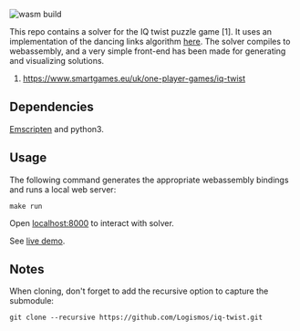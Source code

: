 ![wasm build](https://github.com/Logismos/iq-twist/workflows/build/badge.svg)


This repo contains a solver for the IQ twist puzzle game [1]. It uses an implementation of the dancing links algorithm [here](https://github.com/Logismos/dlx). The solver compiles to webassembly, and a very simple front-end has been made for generating and visualizing solutions.

1. https://www.smartgames.eu/uk/one-player-games/iq-twist

## Dependencies

[Emscripten](https://emscripten.org/docs/getting_started/downloads.html) and python3.

## Usage

The following command generates the appropriate webassembly bindings and runs a local web server:
```
make run
```

Open [localhost:8000](localhost:8000) to interact with solver.

See [live demo](https://logismos.github.io/iqtwist/).

## Notes
When cloning, don't forget to add the recursive option to capture the submodule:
```
git clone --recursive https://github.com/Logismos/iq-twist.git
```

